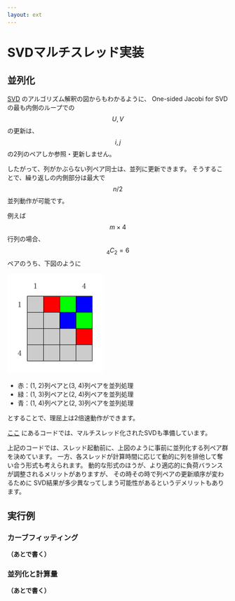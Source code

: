 ```yaml
---
layout: ext
---
```

# SVDマルチスレッド実装

## 並列化

[SVD](SVD) のアルゴリズム解釈の図からもわかるように、
One-sided Jacobi for SVDの最も内側のループでの $$U,\,V$$ の更新は、
$$i,\,j$$ の2列のペアしか参照・更新しません。

したがって、列がかぶらない列ペア同士は、並列に更新できます。
そうすることで、繰り返しの内側部分は最大で $$n/2$$ 並列動作が可能です。

例えば $$m \times 4$$ 行列の場合、$${}_4C_2=6$$ ペアのうち、下図のように

![](SVDMT_par.png)

* 赤：(1, 2)列ペアと(3, 4)列ペアを並列処理
* 緑：(1, 3)列ペアと(2, 4)列ペアを並列処理
* 青：(1, 4)列ペアと(2, 3)列ペアを並列処理

とすることで、理屈上は2倍速動作ができます。

[ここ](https://github.com/convexbrain/studynotes/tree/master/sandbox/MatFact/SVD) にあるコードでは、マルチスレッド化されたSVDも準備しています。

上記のコードでは、スレッド起動前に、上図のように事前に並列化する列ペア群を決めています。
一方、各スレッドが計算時間に応じて動的に列を排他して奪い合う形式も考えられます。
動的な形式のほうが、より適応的に負荷バランスが調整されるメリットがありますが、
その時その時で列ペアの更新順序が変わるために
SVD結果が多少異なってしまう可能性があるというデメリットもあります。

## 実行例

### カーブフィッティング

__（あとで書く）__

### 並列化と計算量

__（あとで書く）__
